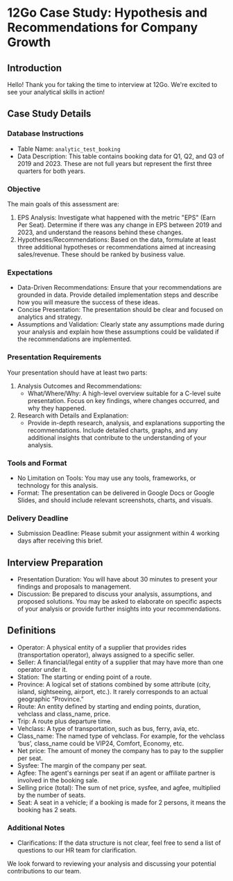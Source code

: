 # 12Go Case Study: Hypothesis and Recommendations for Company Growth

## Introduction
Hello! Thank you for taking the time to interview at 12Go. We're excited to see your analytical skills in action!

## Case Study Details

### Database Instructions
- Table Name: `analytic_test_booking`
- Data Description: This table contains booking data for Q1, Q2, and Q3 of 2019 and 2023. These are not full years but represent the first three quarters for both years.

### Objective
The main goals of this assessment are:
1. EPS Analysis: Investigate what happened with the metric "EPS" (Earn Per Seat). Determine if there was any change in EPS between 2019 and 2023, and understand the reasons behind these changes.
2. Hypotheses/Recommendations: Based on the data, formulate at least three additional hypotheses or recommendations aimed at increasing sales/revenue. These should be ranked by business value.

### Expectations
- Data-Driven Recommendations: Ensure that your recommendations are grounded in data. Provide detailed implementation steps and describe how you will measure the success of these ideas.
- Concise Presentation: The presentation should be clear and focused on analytics and strategy.
- Assumptions and Validation: Clearly state any assumptions made during your analysis and explain how these assumptions could be validated if the recommendations are implemented.

### Presentation Requirements
Your presentation should have at least two parts:
1. Analysis Outcomes and Recommendations:
   - What/Where/Why: A high-level overview suitable for a C-level suite presentation. Focus on key findings, where changes occurred, and why they happened.
2. Research with Details and Explanation:
   - Provide in-depth research, analysis, and explanations supporting the recommendations. Include detailed charts, graphs, and any additional insights that contribute to the understanding of your analysis.

### Tools and Format
- No Limitation on Tools: You may use any tools, frameworks, or technology for this analysis.
- Format: The presentation can be delivered in Google Docs or Google Slides, and should include relevant screenshots, charts, and visuals.

### Delivery Deadline
- Submission Deadline: Please submit your assignment within 4 working days after receiving this brief.

## Interview Preparation
- Presentation Duration: You will have about 30 minutes to present your findings and proposals to management.
- Discussion: Be prepared to discuss your analysis, assumptions, and proposed solutions. You may be asked to elaborate on specific aspects of your analysis or provide further insights into your recommendations.

## Definitions
- Operator: A physical entity of a supplier that provides rides (transportation operator), always assigned to a specific seller.
- Seller: A financial/legal entity of a supplier that may have more than one operator under it.
- Station: The starting or ending point of a route.
- Province: A logical set of stations combined by some attribute (city, island, sightseeing, airport, etc.). It rarely corresponds to an actual geographic “Province.”
- Route: An entity defined by starting and ending points, duration, vehclass and class_name, price.
- Trip: A route plus departure time.
- Vehclass: A type of transportation, such as bus, ferry, avia, etc.
- Class_name: The named type of vehclass. For example, for the vehclass ‘bus’, class_name could be VIP24, Comfort, Economy, etc.
- Net price: The amount of money the company has to pay to the supplier per seat.
- Sysfee: The margin of the company per seat.
- Agfee: The agent's earnings per seat if an agent or affiliate partner is involved in the booking sale.
- Selling price (total): The sum of net price, sysfee, and agfee, multiplied by the number of seats.
- Seat: A seat in a vehicle; if a booking is made for 2 persons, it means the booking has 2 seats.

### Additional Notes
- Clarifications: If the data structure is not clear, feel free to send a list of questions to our HR team for clarification.

We look forward to reviewing your analysis and discussing your potential contributions to our team.

